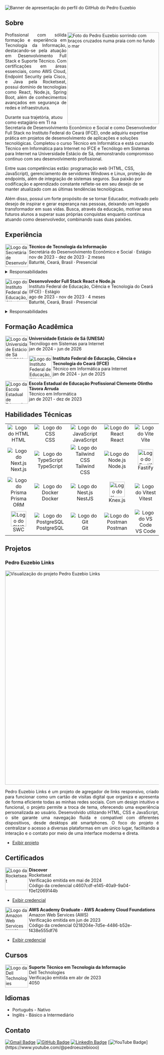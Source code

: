<img src="https://i.imgur.com/KcwAthU.png" alt="Banner de apresentação do perfil do GitHub do Pedro Euzebio" />

<h2>Sobre</h2>

<img src="https://i.imgur.com/cNMXgOe.png" alt="Foto do Pedro Euzebio sorrindo com braços cruzados numa praia com no fundo o mar" align="right" width="300" />

<p align="justify">
  Profissional com sólida formação e experiência em Tecnologia da Informação, destacando-se pela atuação em Desenvolvimento Full Stack e Suporte Técnico. Com certificações em áreas essenciais, como AWS Cloud, Endpoint Security pela Cisco, e Java pela Rocketseat, possui domínio de tecnologias como React, Node.js, Spring Boot, além de conhecimentos avançados em segurança de redes e infraestrutura. 

Durante sua trajetória, atuou como estagiário em TI na Secretaria de Desenvolvimento Econômico e Social e como Desenvolvedor Full Stack no Instituto Federal do Ceará (IFCE), onde adquiriu expertise prática em projetos de desenvolvimento de aplicações e soluções tecnológicas. Completou o curso Técnico em Informática e está cursando Técnico em Informática para Internet no IFCE e Tecnólogo em Sistemas para Internet na Universidade Estácio de Sá, demonstrando compromisso contínuo com seu desenvolvimento profissional.

Entre suas competências estão: programação web (HTML, CSS, JavaScript), gerenciamento de servidores Windows e Linux, proteção de endpoints, além de integração de sistemas seguros. Sua paixão por codificação e aprendizado constante reflete-se em seu desejo de se manter atualizado com as últimas tendências tecnológicas.

Além disso, possui um forte propósito de se tornar Educador, motivado pelo desejo de inspirar e gerar esperança nas pessoas, deixando um legado transformador em suas vidas. Busca, através da educação, motivar seus futuros alunos a superar suas próprias conquistas enquanto continua atuando como desenvolvedor, combinando suas duas paixões.
</p>

<h2>Experiência</h2>

<div>
  <div>
    <img src="https://i.imgur.com/Axj39Xo.jpg" alt="Logo da Secretária de Desenvolvimento Econômico e Socioal" width="75" align="left" />
    <p>
      <strong>Técnico de Tecnologia da Informação</strong> <br />
      Secretária do Desenvolvimento Econômico e Social · Estágio <br />
      nov de 2023 - dez de 2023 · 2 meses <br />
      Baturité, Ceará, Brasil · Presencial
    </p>
    <details>
      <summary>Responsabilidades</summary>
      <ul>
        <li>
          Suporte técnico aos usuários da Secretaria, solucionando problemas de hardware, software e rede.
        </li>
        <li>
          Configuração e manutenção de computadores, impressoras e outros dispositivos de TI.
        </li>
        <li>
          Instalação de sistemas operacionais e softwares específicos para o ambiente corporativo.
        </li>
        <li>
          Monitoramento e otimização da rede local, garantindo estabilidade e segurança.
        </li>
        <li>
          Auxílio na administração de servidores e sistemas internos.
        </li>
        <li>
          Documentação de procedimentos e atualizações tecnológicas implementadas.
        </li>
        <li>
          Desenvolvimento de habilidades em diagnóstico de falhas técnicas e atendimento ao usuário.
        </li>
        <li>
          Colaboração com a equipe de TI para implementar melhorias na infraestrutura de tecnologia.
        </li>
        <li>
          Contribuição na organização e execução de projetos tecnológicos da Secretaria.
        </li>
      </ul>
    </details>
  </div>
  <div>
    <img src="https://i.imgur.com/PwRgxqO.jpg" alt="Logo do Instituto Federal de Educação, Ciência e Tecnologia do Ceará (IFCE)" width="75" align="left" />
    <p>
      <strong>Desenvolvedor Full Stack React e Node.js</strong> <br />
      Instituto Federal de Educação, Ciência e Tecnologia do Ceará (IFCE) · Estágio <br />
      ago de 2023 - nov de 2023 · 4 meses <br />
      Baturité, Ceará, Brasil · Presencial
    </p>
    <details>
      <summary>Responsabilidades</summary>
      <ul>
        <li>
          Desenvolvimento de aplicações web utilizando React.js no front-end e Node.js no back-end.
        </li>
        <li>
          Integração de APIs RESTful para comunicação eficiente entre o front-end e back-end.
        </li>
        <li>
          Implementação de autenticação de usuários e controle de acesso baseado em funções.
        </li>
        <li>
          Utilização de bancos de dados NoSQL (MongoDB) e SQL (MySQL) para gerenciamento de dados.
        </li>
        <li>
          Colaboração em equipe utilizando metodologias ágeis (Scrum) e ferramentas de versionamento de código como Git.
        </li>
        <li>
          Otimização de performance e responsividade das interfaces.
        </li>
        <li>
          Correção de bugs e melhorias contínuas em projetos já existentes.
        </li>
        <li>
          Desenvolvimento de testes unitários para garantir a qualidade do código.
        </li>
        <li>
          Acompanhamento de deploys automatizados em ambientes de produção e testes.
        </li>
      </ul>
    </details>
  </div>
</div>

<h2>Formação Acadêmica</h2>

<div>
  <div>
    <img src="https://i.imgur.com/uU1OZ5x.jpg" alt="Logo da Universidade Estácio de Sá (UNESA)" width="75" align="left" />
    <p>
      <strong>Universidade Estácio de Sá (UNESA)</strong> <br />
      Tecnólogo em Sistemas para Internet <br />
      jan de 2024 - jun de 2026
    </p>
  </div>
  <div>
    <img src="https://i.imgur.com/PwRgxqO.jpg" alt="Logo do Instituto Federal de Educação, Ciência e Tecnologia do Ceará (IFCE)" width="75" align="left" />
    <p>
      <strong>Instituto Federal de Educação, Ciência e Tecnologia do Ceará (IFCE)</strong> <br />
      Técnico em Informática para Internet <br />
      jan de 2024 - jun de 2025
    </p>
  </div>
  <div>
    <img src="https://i.imgur.com/b5heNhX.jpg" alt="Logo da Escola Estadual de Educação Profissional Clemente Olintho Távora Arruda" width="75" align="left" />
    <p>
      <strong>Escola Estadual de Educação Profissional Clemente Olintho Távora Arruda</strong> <br />
      Técnico em Informática <br />
      jan de 2021 - dez de 2023
    </p>
  </div>
</div>

<h2>Habilidades Técnicas</h2>

<table>
  <tr align="center">
    <td width="150">
      <img src="https://skillicons.dev/icons?i=html" alt="Logo do HTML" />
      <br />
      HTML
    </td>
    <td width="150">
      <img src="https://skillicons.dev/icons?i=css" alt="Logo do CSS" />
      <br />
      CSS
    </td>
    <td width="150">
      <img src="https://skillicons.dev/icons?i=js" alt="Logo do JavaScript" />
      <br />
      JavaScript
    </td>
    <td width="150">
      <img src="https://skillicons.dev/icons?i=react" alt="Logo do React" />
      <br />
      React
    </td>
    <td width="150">
      <img src="https://skillicons.dev/icons?i=vite" alt="Logo do Vite" />
      <br />
      Vite
    </td>
  </tr>
  <tr align="center">
    <td width="150">
      <img src="https://skillicons.dev/icons?i=nextjs" alt="Logo do Next.js" />
      <br />
      Next.js
    </td>
    <td width="150">
      <img src="https://skillicons.dev/icons?i=ts" alt="Logo do TypeScript" />
      <br />
      TypeScript
    </td>
    <td width="150">
      <img src="https://skillicons.dev/icons?i=tailwind" alt="Logo do Tailwind CSS" />
      <br />
      Tailwind CSS
    </td>
    <td width="150">
      <img src="https://skillicons.dev/icons?i=nodejs" alt="Logo do Node.js" />
      <br />
      Node.js
    </td>
    <td width="150">
      <img src="https://i.imgur.com/Pe1c36T.png" alt="Logo do Fastify" width="50" />
      <br />
      Fastify
    </td>
  </tr>
  <tr align="center">
    <td width="150">
      <img src="https://skillicons.dev/icons?i=prisma" alt="Logo do Prisma" />
      <br />
      Prisma ORM
    </td>
    <td width="150">
      <img src="https://skillicons.dev/icons?i=docker" alt="Logo do Docker" />
      <br />
      Docker
    </td>
    <td width="150">
      <img src="https://skillicons.dev/icons?i=nestjs" alt="Logo do Nest.js" />
      <br />
      NestJS
    </td>
    <td width="150">
      <img src="https://i.imgur.com/9dtSRhv.png" alt="Logo do Knex.js" width="50" />
      <br />
      Knex.js
    </td>
    <td width="150">
      <img src="https://skillicons.dev/icons?i=vitest" alt="Logo do Vitest" />
      <br />
      Vitest
    </td>
  </tr>
  <tr align="center">
    <td width="150">
      <a href="https://swc.rs" target="_blank">
        <img src="https://i.imgur.com/mkEMV8O.png" alt="Logo do SWC" width="50" />
      </a>
      <br>
      SWC
    </td>
    <td width="150">
      <img src="https://skillicons.dev/icons?i=postgres" alt="Logo do PostgreSQL" />
      <br />
      PostgreSQL
    </td>
    <td width="150">
      <img src="https://skillicons.dev/icons?i=git" alt="Logo do Git" />
      <br />
      Git
    </td>
    <td width="150">
      <img src="https://skillicons.dev/icons?i=postman" alt="Logo do Postman" />
      <br />
      Postman
    </td>
    <td width="150">
      <img src="https://skillicons.dev/icons?i=vscode" alt="Logo do VS Code" />
      <br />
      VS Code
    </td>
  </tr>
</table>

<h2>Projetos</h2>

<div>
  <div>
    <h3>Pedro Euzebio Links</h3>
    <img src="https://i.imgur.com/omYnkvO.png" alt="Visualização do projeto Pedro Euzebio Links" width="700" />
    <p align="justify">
      Pedro Euzebio Links é um projeto de agregador de links responsivo, criado para funcionar como um cartão de visitas digital que organiza e apresenta de forma eficiente todas as minhas redes sociais. Com um design intuitivo e funcional, o projeto permite a troca de tema, oferecendo uma experiência personalizada ao usuário. Desenvolvido utilizando HTML, CSS e JavaScript, o site garante uma navegação fluida e compatível com diferentes dispositivos, desde desktops até smartphones. O foco do projeto é centralizar o acesso a diversas plataformas em um único lugar, facilitando a interação e o contato por meio de uma interface moderna e direta.
    </p>
    <ul>
      <li>
        <a href="https://pedroeuzebio-links.vercel.app">Exibir projeto</a>
      </li>
    </ul>
  </div>
</div>

<h2>Certificados</h2>

<div>
  <div>
    <img src="https://i.imgur.com/NdMnKqg.jpg" alt="Logo da Rocketseat" width="75" align="left" />
    <p>
      <strong>Discover</strong> <br />
      Rocketseat <br />
      Verificação emitida em mai de 2024 <br />
      Código da credencial c4607cdf-e145-40a9-9a04-f0e12069144b
    </p>
    <ul>
      <li>
        <a href="https://app.rocketseat.com.br/certificates/c4607cdf-e145-40a9-9a04-f0e12069144b">Exibir credencial</a>
      </li>
    </ul>
  </div>
  <div>
    <img src="https://i.imgur.com/KP3bFsh.jpg" alt="Logo da Amazon Web Services (AWS)" width="75" align="left" />
    <p>
      <strong>AWS Academy Graduate - AWS Academy Cloud Foundations</strong> <br />
      Amazon Web Services (AWS) <br />
      Verificação emitida em jun de 2023 <br />
      Código da credencial 0218204e-7d5e-4486-b52e-f438e555df76
    </p>
    <ul>
      <li>
        <a href="https://www.credly.com/badges/0218204e-7d5e-4486-b52e-f438e555df76/print">Exibir credencial</a>
      </li>
    </ul>
  </div>
</div>

<h2>Cursos</h2>

<div>
  <div>
    <img src="https://i.imgur.com/cgFbOXS.jpg" alt="Logo da Dell Technologies" width="75" align="left" />
    <p>
      <strong>Suporte Técnico em Tecnologia da Informação</strong> <br />
      Dell Technologies <br />
      Verificação emitida em abr de 2023 <br />
      4050
    </p>
  </div>
</div>

<h2>Idiomas</h2>

<ul>
  <li>Português - Nativo</li>
  <li>Inglês - Básico a Intermediário</li>
</ul>

<h2>Contato</h2>

[![Gmail Badge](https://img.shields.io/badge/-pedroeuzebio.contato@gmail.com-020817?style=flat-square&logo=Gmail&logoColor=3b82f6&link=mailto:pedroeuzebio.contato@gmail.com)](mailto:pedroeuzebio.contato@gmail.com)
[![GitHub Badge](https://img.shields.io/badge/-github.com&frasl;pedroeuzebiooo-020817?style=flat-square&logo=Github&logoColor=3b82f6&link=https://github.com/pedroeuzebiooo)](https://github.com/pedroeuzebiooo)
[![LinkedIn Badge](https://img.shields.io/badge/-linkedin.com&frasl;in&frasl;pedroeuzebio-020817?style=flat-square&logo=Linkedin&logoColor=3b82f6&link=https://www.linkedin.com/in/pedroeuzebio)](https://www.linkedin.com/in/pedroeuzebio)
[![YouTube Badge](https://img.shields.io/badge/-youtube.com&frasl;@pedroeuzebiooo-020817?style=flat-square&logo=YouTube&logoColor=3b82f6&link=[https://www.linkedin.com/in/pedroeuzebio](https://www.youtube.com/@pedroeuzebiooo))](https://www.youtube.com/@pedroeuzebiooo)

<!--
**pedroeuzebioo/pedroeuzebioo** is a ✨ _special_ ✨ repository because its `README.md` (this file) appears on your GitHub profile.

Here are some ideas to get you started:

- 🔭 I’m currently working on ...
- 🌱 I’m currently learning ...
- 👯 I’m looking to collaborate on ...
- 🤔 I’m looking for help with ...
- 💬 Ask me about ...
- 📫 How to reach me: ...
- 😄 Pronouns: ...
- ⚡ Fun fact: ...
-->
